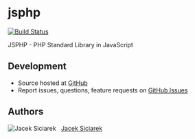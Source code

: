 jsphp
=====
[![Build Status](https://secure.travis-ci.org/siciarek/jsphp.png)](http://travis-ci.org/siciarek/jsphp)

JSPHP - PHP Standard Library in JavaScript


## Development

- Source hosted at [GitHub](https://github.com/siciarek/jsphp)
- Report issues, questions, feature requests on [GitHub Issues](https://github.com/siciarek/jsphp/issues)

## Authors
![Jacek Siciarek](https://secure.gravatar.com/avatar/d4b77615f3bd9f43f109bee92c908e01?s=64 "Jacek Siciarek") &nbsp; [Jacek Siciarek](https://github.com/siciarek)

